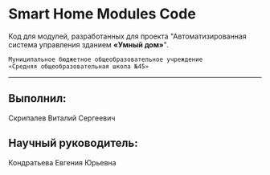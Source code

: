 # Smart Home Modules Code
Код для модулей, разработанных для проекта "Автоматизированная система управления зданием **«Умный дом»**".

```
Муниципальное бюджетное общеобразовательное учреждение 
«Средняя общеобразовательная школа №45»
```
____________________________________________________

## Выполнил: 
Скрипалев Виталий Сергеевич
## Научный руководитель: 
Кондратьева Евгения Юрьевна
